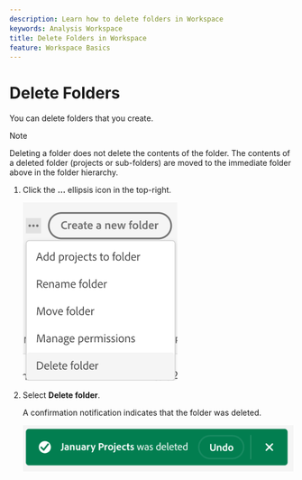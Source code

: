 ```yaml
---
description: Learn how to delete folders in Workspace
keywords: Analysis Workspace
title: Delete Folders in Workspace
feature: Workspace Basics
---
```


# Delete Folders 

You can delete folders that you create.

>[!NOTE]
>
>Deleting a folder does not delete the contents of the folder. The contents of a deleted folder (projects or sub-folders) are moved to the immediate folder above in the folder hierarchy. 

1.  Click the **…** ellipsis icon in the top-right.

    ![](/help/analysis-workspace/build-workspace-project/assets/select-delete-folder.png)
 
1.  Select **Delete folder**.
 
    A confirmation notification indicates that the folder was deleted.

    ![](/help/analysis-workspace/build-workspace-project/assets/deleted-folder.png)

